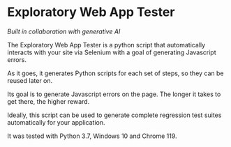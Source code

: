 # Exploratory Web App Tester
_Built in collaboration with generative AI_

The Exploratory Web App Tester is a python script that automatically interacts with your site via Selenium with a goal of generating Javascript errors.

As it goes, it generates Python scripts for each set of steps, so they can be reused later on.

Its goal is to generate Javascript errors on the page. The longer it takes to get there, the higher reward.

Ideally, this script can be used to generate complete regression test suites automatically for your application.

It was tested with Python 3.7, Windows 10 and Chrome 119.

